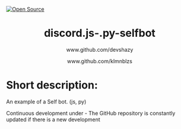 
<!DOCTYPE html>
<html>

[![Open Source](https://badges.frapsoft.com/os/v1/open-source.svg?v=103)](https://github.com/klmnblzs/discord.js-.py-selfbot)
<center><h1>discord.js-.py-selfbot</h1> 
<p>www.github.com/devshazy</p>
<p>www.github.com/klmnblzs</p></center>

<h1>Short description:</h1>
<p>An example of a Self bot. (js, py)</p>
<p>Continuous development under - The GitHub repository is constantly updated if there is a new development</p>

</body>
</html>
